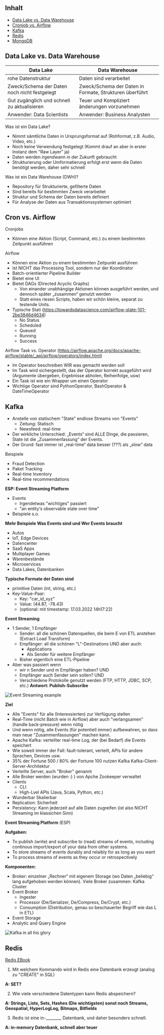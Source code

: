 ## Inhalt
* [Data Lake vs. Data Warehouse](#data-lake-vs-data-warehouse)
* [Cronjob vs. Airflow](#cron-vs-airflow)
* [Kafka](#kafka)
* [Redis](#redis)
* [MongoDB](#mongodb)

## Data Lake vs. Data Warehouse
| Data Lake  | Data Warehouse |
| ---------- | -------------- |
| rohe Datenstruktur  | Daten sind verarbeitet  |
| Zweck/Schema der Daten noch nicht festgelegt  | Zweck/Schema der Daten in Formate, Strukturen überführt  |
| Gut zugänglich und schnell zu aktualisieren | Teuer und Kompliziert änderungen vorzunehmen |
| Anwender: Data Scientists | Anwender: Business Analysten |

Was ist ein Data Lake?
* Nimmt sämtliche Daten in Ursprungsformat auf (Rohformat, z.B. Audio, Video, etc.)
* Noch keine Verwendung festgelegt (Kommt drauf an aber in erster Instanz dem "Raw Layer" ja)
* Daten werden irgendwann in der Zukunft gebraucht
* Strukturierung oder Umformatierung erfolgt erst wenn die Daten benötigt werden, daher sehr schnell

Was ist ein Data Warehouse (DWH)?
* Repository für Strukturierte, gefilterte Daten 
* Sind bereits für bestimmten Zweck verarbeitet
* Struktur und Schema der Daten bereits definiert
* Für Analyse der Daten aus Transaktionssystemen optimiert

## Cron vs. Airflow
Cronjobs
* Können eine Aktion (Script, Command, etc.) zu einem bestimmten Zeitpunkt ausführen

Airflow
* Können eine Aktion zu einem bestimmten Zeitpunkt ausführen
* Ist NICHT das Processing Tool, sondern nur der Koordinator
* Batch-orientierter Pipeline Builder
* Bietet eine UI
* Bietet DAGs (Directed Acyclic Graphs)
  * Von einander unabhängige Aktionen können
ausgeführt werden, und dennoch später
„zusammen“ genutzt werden
  * Statt eines riesen Scripts, haben wir schön kleine,
separat zu testende Units.
* Typische Stati (https://towardsdatascience.com/airflow-state-101-2be3846d4634)
  * No Status
  * Scheduled
  * Queued
  * Running
  * Success

Airflow Task vs. Operator (https://airflow.apache.org/docs/apache-airflow/stable/_api/airflow/operators/index.html)
* Im Operator beschreiben WIR was gemacht werden soll
* Im Task wird sichergestellt, das der Operator korrekt ausgeführt wird
(Argumente übergeben, Ergebnisse abholen, Reihenfolge, usw)
* Ein Task ist wie ein Wrapper um einen Operator
* Wichtige Operator sind PythonOperator, BashOperator & DateTimeOperator

## Kafka
* Anstelle von statischem "State" endlose Streams von "Events"
  * Zeitung: Statisch
  * Newsfeed: real-time
* Der wirkliche Unterschied: „Events“ sind ALLE Dinge, die passieren,
State ist die „Zusammenfassung“ der Events.
* Der Grund: fast immer ist „real-time“ data besser (???) als „slow“ data
 
 Beispiele
  * Fraud Detection
  * Paket Tracking
  * Real-time Inventory
  * Real-time recommendations

**ESP: Event Streaming Platform**
* Events
  * Irgendetwas "wichtiges" passiert
  * "an entity‘s observable state over time"
* Beispiele s.o.

**Mehr Beispiele Was Events sind und Wer Events braucht**
* Autos
* IoT, Edge Devices
* Datencenter
* SaaS Apps
* Multiplayer Games
* Warenbestände
* Microservices
* Data Lakes, Datenbanken

**Typische Formate der Daten sind**
* primitive Daten (int, string, etc.)
* Key-Value-Paar:
  * Key: "car_id_xyz"
  * Value: (44.87, -78.43)
  * (optional: mit timestamp: 17.03.2022 14h17:22)

**Event Streaming**
* 1 Sender, 1 Empfänger
  * Sender: all die schönen Datenquellen, die beim E von ETL anstehen (Extract Load Transform)
  * Empfänger: all die schönen "L"-Destinations UND aber auch:
    * Applications
    * Als Sender für weitere Empfänger
  * Bisher eigentlich eine ETL-Pipeline
* Aber was passiert wenn
  * wir n Sender und m Empfänger haben? UND
  * Empfänger auch Sender sein sollen? UND
  * Verschiedene Protokolle genutzt werden (FTP, HTTP, JDBC, SCP, etc.)
**Antwort: Publish-Subscribe**

![Event Streaming example](./img/eventstreaming.png)

**Ziel**
* Alle "Events" für alle (Interessierten) zur Verfügung stellen
* Real-Time (nicht Batch wie in Airflow) aber auch "verlangsamen" (handle back-pressure) wenn nötig
* Und wenn nötig, alle Events (für potentiell immer) aufbewahren, so dass man neue "Zusammenfassungen" machen kann.
* Apache Kafka: verteilter real-time Log, der (bei Bedarf) die Events speichert
* Wie soweit immer der Fall: fault-tolerant, verteilt, APIs für andere Sprachen, Devices usw.
* 35% der Fortune 500 / 80% der Fortune 100 nutzen Kafka
Kafka-Client-Server-Architektur
* Verteilte Server, auch "Broker" genannt
* Alle Broker werden (wurden :) ) von Apche Zookeeper verwaltet
* Clients
  * CLI
  * High-Lvel APIs (Java, Scala, Python, etc.)
* Wunderbar Skalierbar
* Replication: Sicherheit
* Persistency: Kann jederzeit auf alle Daten zugreifen (ist also NICHT Streaming im klassichen Sinn)

**Event Streaming Platform** (ESP)

**Aufgaben:**
* To publish (write) and subscribe to (read) streams of events, including continous import/export of your data from other systems.
* To store streams of events durably and relaibly for as long as you want
* To process streams of events as they occur or retrospectively

**Komponenten:**
* Broker: einzelner „Rechner“ mit eigenem Storage (wo Daten
„beliebig“ lang aufgehoben werden können). Viele Broker
zusammen: Kafka Cluster
* Event Broker
  * Ingester
  * Processor (De/Serializer, De/Compress, De/Crypt, etc.)
  * Consumption (Distribution, genau so beschauerter Begriff wie das L in ETL)
* Event Storage
* Analytic and Query Engine

![Kafka in all his glory](./img/kafka.png)
## Redis 
[Redis EBook](https://redis.com/ebook/part-1-getting-started/)
1. Mit welchem Kommando wird in Redis eine Datenbank erzeugt (analog zu "CREATE" in SQL)

**A: SET?**

2. Wie viele verschiedene Datentypen kann Redis abspeichern?

**A: Strings, Lists, Sets, Hashes (Die wichtigsten) sonst noch Streams, Geospatial, HyperLogLog, Bitmaps, Bitfields**

3. Redis ist eine in-________ Datenbank, und daher besonders schnell.

**A: in-memory Datenbank, schnell aber teuer**
